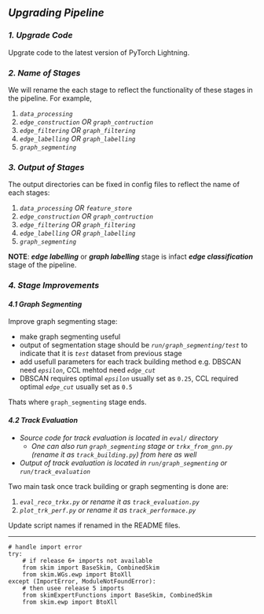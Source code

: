 ## _Upgrading Pipeline_

### _1. Upgrade Code_

Upgrate code to the latest version of PyTorch Lightning.


### _2. Name of Stages_

We will rename the each stage to reflect the functionality of these stages in the pipeline. For example,

1. _`data_processing`_
2. _`edge_construction` OR `graph_contruction`_
3. _`edge_filtering` OR `graph_filtering`_
4. _`edge_labelling` OR `graph_labelling`_
5. _`graph_segmenting`_


### _3. Output of Stages_

The output directories can be fixed in config files to reflect the name of each stages:

1. _`data_processing` OR `feature_store`_
2. _`edge_construction` OR `graph_contruction`_
3. _`edge_filtering` OR `graph_filtering`_
4. _`edge_labelling` OR `graph_labelling`_
5. _`graph_segmenting`_


**NOTE**: _**edge labelling**_ or _**graph labelling**_ stage is infact **_edge classification_** stage of the pipeline.


### _4. Stage Improvements_

#### _4.1 Graph Segmenting_

Improve graph segmenting stage:

- make graph segmenting useful
- output of segmentation stage should be _`run/graph_segmenting/test`_ to indicate that it is _`test`_ dataset from previous stage
- add usefull parameters for each track building method e.g. DBSCAN need _`epsilon`_, CCL mehtod need _`edge_cut`_
- DBSCAN requires optimal _`epsilon`_ usually set as `0.25`, CCL required optimal _`edge_cut`_ usually set as `0.5`

Thats where `graph_segmenting` stage ends.


#### _4.2 Track Evaluation_

- _Source code for track evaluation is located in _`eval/`_ directory_
    - _One can also run `graph_segmenting` stage or `trkx_from_gnn.py` (rename it as `track_building.py`) from here as well_
- _Output of track evaluation is located in _`run/graph_segmenting` or `run/track_evaluation`__


Two main task once track building or graph segmenting is done are:

1. _`eval_reco_trkx.py` or rename it as `track_evaluation.py`_
2. _`plot_trk_perf.py` or rename it as `track_performace.py`_

Update script names if renamed in the README files.
___

```shell
# handle import error
try:
    # if release 6+ imports not available
    from skim import BaseSkim, CombinedSkim
    from skim.WGs.ewp import BtoXll
except (ImportError, ModuleNotFoundError):
    # then usee release 5 imports
    from skimExpertFunctions import BaseSkim, CombinedSkim
    from skim.ewp import BtoXll
```


